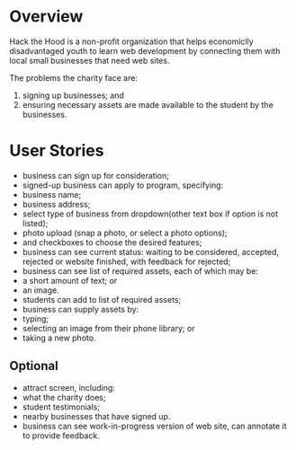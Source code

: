 # Overview
Hack the Hood is a non-profit organization that helps economiclly disadvantaged youth to learn web development by connecting them with local small businesses that need web sites.

The problems the charity face are:
1. signing up businesses; and
2. ensuring necessary assets are made available to the student by the businesses.

# User Stories
* business can sign up for consideration;
* signed-up business can apply to program, specifying:
 * business name;
 * business address; 
 * select type of business from dropdown(other text box if option is not listed);
 * photo upload (snap a photo, or select a photo options);
 * and checkboxes to choose the desired features;
* business can see current status: waiting to be considered, accepted, rejected or website finished, with feedback for rejected;
* business can see list of required assets, each of which may be:
 * a short amount of text; or
 * an image.
* students can add to list of required assets;
* business can supply assets by:
 * typing;
 * selecting an image from their phone library; or
 * taking a new photo.

## Optional
* attract screen, including:
 * what the charity does;
 * student testimonials;
 * nearby businesses that have signed up.
* business can see work-in-progress version of web site, can annotate it to provide feedback.
